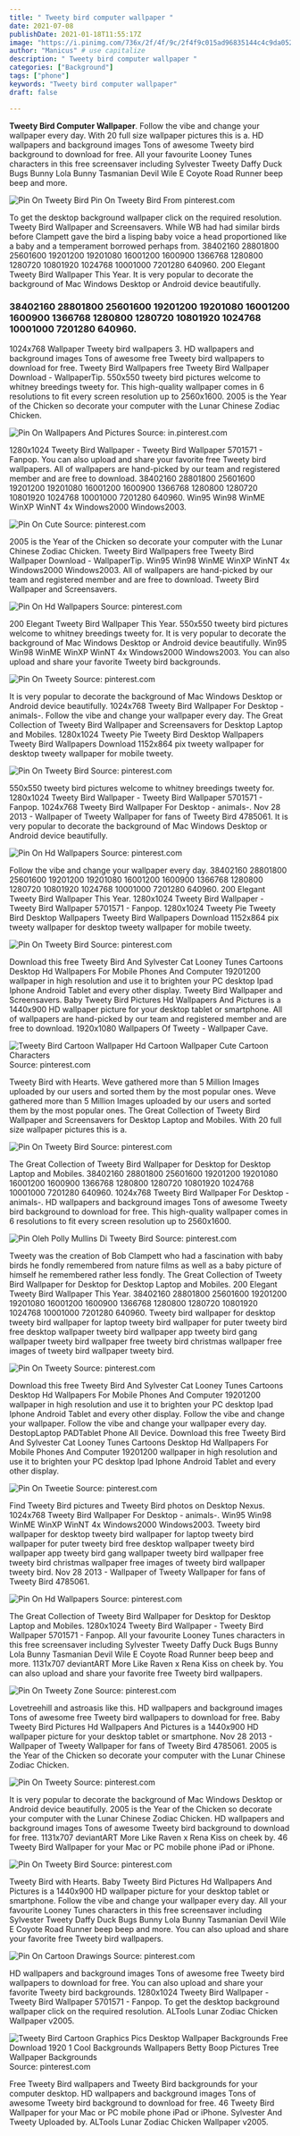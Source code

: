 ```yaml
---
title: " Tweety bird computer wallpaper "
date: 2021-07-08
publishDate: 2021-01-18T11:55:17Z
image: "https://i.pinimg.com/736x/2f/4f/9c/2f4f9c015ad96835144c4c9da0523346.jpg"
author: "Manicus" # use capitalize
description: " Tweety bird computer wallpaper "
categories: ["Background"]
tags: ["phone"]
keywords: "Tweety bird computer wallpaper"
draft: false

---
```



**Tweety Bird Computer Wallpaper**. Follow the vibe and change your wallpaper every day. With 20 full size wallpaper pictures this is a. HD wallpapers and background images Tons of awesome Tweety bird background to download for free. All your favourite Looney Tunes characters in this free screensaver including Sylvester Tweety Daffy Duck Bugs Bunny Lola Bunny Tasmanian Devil Wile E Coyote Road Runner beep beep and more.

![Pin On Tweety Bird](https://i.pinimg.com/originals/f0/0e/ac/f00eac693b1ca81a5f357df63d170081.jpg "Pin On Tweety Bird")
Pin On Tweety Bird From pinterest.com


To get the desktop background wallpaper click on the required resolution. Tweety Bird Wallpaper and Screensavers. While WB had had similar birds before Clampett gave the bird a lisping baby voice a head proportioned like a baby and a temperament borrowed perhaps from. 38402160 28801800 25601600 19201200 19201080 16001200 1600900 1366768 1280800 1280720 10801920 1024768 10001000 7201280 640960. 200 Elegant Tweety Bird Wallpaper This Year. It is very popular to decorate the background of Mac Windows Desktop or Android device beautifully.

### 38402160 28801800 25601600 19201200 19201080 16001200 1600900 1366768 1280800 1280720 10801920 1024768 10001000 7201280 640960.

1024x768 Wallpaper Tweety bird wallpapers 3. HD wallpapers and background images Tons of awesome free Tweety bird wallpapers to download for free. Tweety Bird Wallpapers free Tweety Bird Wallpaper Download - WallpaperTip. 550x550 tweety bird pictures welcome to whitney breedings tweety for. This high-quality wallpaper comes in 6 resolutions to fit every screen resolution up to 2560x1600. 2005 is the Year of the Chicken so decorate your computer with the Lunar Chinese Zodiac Chicken.


![Pin On Wallpapers And Pictures](https://i.pinimg.com/originals/c3/17/be/c317be4a665768c281ec350b1ce0d19c.jpg "Pin On Wallpapers And Pictures")
Source: in.pinterest.com

1280x1024 Tweety Bird Wallpaper - Tweety Bird Wallpaper 5701571 - Fanpop. You can also upload and share your favorite free Tweety bird wallpapers. All of wallpapers are hand-picked by our team and registered member and are free to download. 38402160 28801800 25601600 19201200 19201080 16001200 1600900 1366768 1280800 1280720 10801920 1024768 10001000 7201280 640960. Win95 Win98 WinME WinXP WinNT 4x Windows2000 Windows2003.

![Pin On Cute](https://i.pinimg.com/originals/2b/1c/d8/2b1cd8d08ad0d1fc1ee04f5691ee0ccc.jpg "Pin On Cute")
Source: pinterest.com

2005 is the Year of the Chicken so decorate your computer with the Lunar Chinese Zodiac Chicken. Tweety Bird Wallpapers free Tweety Bird Wallpaper Download - WallpaperTip. Win95 Win98 WinME WinXP WinNT 4x Windows2000 Windows2003. All of wallpapers are hand-picked by our team and registered member and are free to download. Tweety Bird Wallpaper and Screensavers.

![Pin On Hd Wallpapers](https://i.pinimg.com/originals/81/3e/d3/813ed3ace12ffb64304ad52cf9123956.jpg "Pin On Hd Wallpapers")
Source: pinterest.com

200 Elegant Tweety Bird Wallpaper This Year. 550x550 tweety bird pictures welcome to whitney breedings tweety for. It is very popular to decorate the background of Mac Windows Desktop or Android device beautifully. Win95 Win98 WinME WinXP WinNT 4x Windows2000 Windows2003. You can also upload and share your favorite Tweety bird backgrounds.

![Pin On Tweety](https://i.pinimg.com/originals/b9/74/7a/b9747a635298905172e3aa9612ce5dcd.jpg "Pin On Tweety")
Source: pinterest.com

It is very popular to decorate the background of Mac Windows Desktop or Android device beautifully. 1024x768 Tweety Bird Wallpaper For Desktop - animals-. Follow the vibe and change your wallpaper every day. The Great Collection of Tweety Bird Wallpaper and Screensavers for Desktop Laptop and Mobiles. 1280x1024 Tweety Pie Tweety Bird Desktop Wallpapers Tweety Bird Wallpapers Download 1152x864 pix tweety wallpaper for desktop tweety wallpaper for mobile tweety.

![Pin On Tweety Bird](https://i.pinimg.com/originals/48/13/61/481361538d068146df6043504e893338.jpg "Pin On Tweety Bird")
Source: pinterest.com

550x550 tweety bird pictures welcome to whitney breedings tweety for. 1280x1024 Tweety Bird Wallpaper - Tweety Bird Wallpaper 5701571 - Fanpop. 1024x768 Tweety Bird Wallpaper For Desktop - animals-. Nov 28 2013 - Wallpaper of Tweety Wallpaper for fans of Tweety Bird 4785061. It is very popular to decorate the background of Mac Windows Desktop or Android device beautifully.

![Pin On Hd Wallpapers](https://i.pinimg.com/originals/77/9f/d8/779fd833dd60a6ad1ac561d776341730.jpg "Pin On Hd Wallpapers")
Source: pinterest.com

Follow the vibe and change your wallpaper every day. 38402160 28801800 25601600 19201200 19201080 16001200 1600900 1366768 1280800 1280720 10801920 1024768 10001000 7201280 640960. 200 Elegant Tweety Bird Wallpaper This Year. 1280x1024 Tweety Bird Wallpaper - Tweety Bird Wallpaper 5701571 - Fanpop. 1280x1024 Tweety Pie Tweety Bird Desktop Wallpapers Tweety Bird Wallpapers Download 1152x864 pix tweety wallpaper for desktop tweety wallpaper for mobile tweety.

![Pin On Tweety Bird](https://i.pinimg.com/originals/b4/d9/94/b4d99409ef273254079732fb14a44ff1.jpg "Pin On Tweety Bird")
Source: pinterest.com

Download this free Tweety Bird And Sylvester Cat Looney Tunes Cartoons Desktop Hd Wallpapers For Mobile Phones And Computer 19201200 wallpaper in high resolution and use it to brighten your PC desktop Ipad Iphone Android Tablet and every other display. Tweety Bird Wallpaper and Screensavers. Baby Tweety Bird Pictures Hd Wallpapers And Pictures is a 1440x900 HD wallpaper picture for your desktop tablet or smartphone. All of wallpapers are hand-picked by our team and registered member and are free to download. 1920x1080 Wallpapers Of Tweety - Wallpaper Cave.

![Tweety Bird Cartoon Wallpaper Hd Cartoon Wallpaper Cute Cartoon Characters](https://i.pinimg.com/564x/3d/01/9a/3d019ad7a7c92fbb19596c1e0d951da8.jpg "Tweety Bird Cartoon Wallpaper Hd Cartoon Wallpaper Cute Cartoon Characters")
Source: pinterest.com

Tweety Bird with Hearts. Weve gathered more than 5 Million Images uploaded by our users and sorted them by the most popular ones. Weve gathered more than 5 Million Images uploaded by our users and sorted them by the most popular ones. The Great Collection of Tweety Bird Wallpaper and Screensavers for Desktop Laptop and Mobiles. With 20 full size wallpaper pictures this is a.

![Pin On Tweety Bird](https://i.pinimg.com/originals/f0/0e/ac/f00eac693b1ca81a5f357df63d170081.jpg "Pin On Tweety Bird")
Source: pinterest.com

The Great Collection of Tweety Bird Wallpaper for Desktop for Desktop Laptop and Mobiles. 38402160 28801800 25601600 19201200 19201080 16001200 1600900 1366768 1280800 1280720 10801920 1024768 10001000 7201280 640960. 1024x768 Tweety Bird Wallpaper For Desktop - animals-. HD wallpapers and background images Tons of awesome Tweety bird background to download for free. This high-quality wallpaper comes in 6 resolutions to fit every screen resolution up to 2560x1600.

![Pin Oleh Polly Mullins Di Tweety Bird](https://i.pinimg.com/originals/5a/2d/9b/5a2d9b8b96b544851ab98a3432b6acec.jpg "Pin Oleh Polly Mullins Di Tweety Bird")
Source: pinterest.com

Tweety was the creation of Bob Clampett who had a fascination with baby birds he fondly remembered from nature films as well as a baby picture of himself he remembered rather less fondly. The Great Collection of Tweety Bird Wallpaper for Desktop for Desktop Laptop and Mobiles. 200 Elegant Tweety Bird Wallpaper This Year. 38402160 28801800 25601600 19201200 19201080 16001200 1600900 1366768 1280800 1280720 10801920 1024768 10001000 7201280 640960. Tweety bird wallpaper for desktop tweety bird wallpaper for laptop tweety bird wallpaper for puter tweety bird free desktop wallpaper tweety bird wallpaper app tweety bird gang wallpaper tweety bird wallpaper free tweety bird christmas wallpaper free images of tweety bird wallpaper tweety bird.

![Pin On Tweety](https://i.pinimg.com/originals/31/ed/a0/31eda0ed0d65482c90c9cdd295e2e69b.jpg "Pin On Tweety")
Source: pinterest.com

Download this free Tweety Bird And Sylvester Cat Looney Tunes Cartoons Desktop Hd Wallpapers For Mobile Phones And Computer 19201200 wallpaper in high resolution and use it to brighten your PC desktop Ipad Iphone Android Tablet and every other display. Follow the vibe and change your wallpaper. Follow the vibe and change your wallpaper every day. DestopLaptop PADTablet Phone All Device. Download this free Tweety Bird And Sylvester Cat Looney Tunes Cartoons Desktop Hd Wallpapers For Mobile Phones And Computer 19201200 wallpaper in high resolution and use it to brighten your PC desktop Ipad Iphone Android Tablet and every other display.

![Pin On Tweetie](https://i.pinimg.com/originals/c0/03/1a/c0031a9e7a609bf00fa9673b346e195b.jpg "Pin On Tweetie")
Source: pinterest.com

Find Tweety Bird pictures and Tweety Bird photos on Desktop Nexus. 1024x768 Tweety Bird Wallpaper For Desktop - animals-. Win95 Win98 WinME WinXP WinNT 4x Windows2000 Windows2003. Tweety bird wallpaper for desktop tweety bird wallpaper for laptop tweety bird wallpaper for puter tweety bird free desktop wallpaper tweety bird wallpaper app tweety bird gang wallpaper tweety bird wallpaper free tweety bird christmas wallpaper free images of tweety bird wallpaper tweety bird. Nov 28 2013 - Wallpaper of Tweety Wallpaper for fans of Tweety Bird 4785061.

![Pin On Hd Wallpapers](https://i.pinimg.com/originals/da/a0/6f/daa06fa97e78fd8700519c6dd43e74db.jpg "Pin On Hd Wallpapers")
Source: pinterest.com

The Great Collection of Tweety Bird Wallpaper for Desktop for Desktop Laptop and Mobiles. 1280x1024 Tweety Bird Wallpaper - Tweety Bird Wallpaper 5701571 - Fanpop. All your favourite Looney Tunes characters in this free screensaver including Sylvester Tweety Daffy Duck Bugs Bunny Lola Bunny Tasmanian Devil Wile E Coyote Road Runner beep beep and more. 1131x707 deviantART More Like Raven x Rena Kiss on cheek by. You can also upload and share your favorite free Tweety bird wallpapers.

![Pin On Tweety Zone](https://i.pinimg.com/originals/1d/0b/06/1d0b06f7cb09143a161a20921633ba29.jpg "Pin On Tweety Zone")
Source: pinterest.com

Lovetreehill and astroasis like this. HD wallpapers and background images Tons of awesome free Tweety bird wallpapers to download for free. Baby Tweety Bird Pictures Hd Wallpapers And Pictures is a 1440x900 HD wallpaper picture for your desktop tablet or smartphone. Nov 28 2013 - Wallpaper of Tweety Wallpaper for fans of Tweety Bird 4785061. 2005 is the Year of the Chicken so decorate your computer with the Lunar Chinese Zodiac Chicken.

![Pin On Tweety](https://i.pinimg.com/originals/ee/06/00/ee0600eefa73fa535b587c841d4e27d2.jpg "Pin On Tweety")
Source: pinterest.com

It is very popular to decorate the background of Mac Windows Desktop or Android device beautifully. 2005 is the Year of the Chicken so decorate your computer with the Lunar Chinese Zodiac Chicken. HD wallpapers and background images Tons of awesome Tweety bird background to download for free. 1131x707 deviantART More Like Raven x Rena Kiss on cheek by. 46 Tweety Bird Wallpaper for your Mac or PC mobile phone iPad or iPhone.

![Pin On Tweety Bird](https://i.pinimg.com/564x/46/b7/8f/46b78f192eb0512041b75c3763b7be76.jpg "Pin On Tweety Bird")
Source: pinterest.com

Tweety Bird with Hearts. Baby Tweety Bird Pictures Hd Wallpapers And Pictures is a 1440x900 HD wallpaper picture for your desktop tablet or smartphone. Follow the vibe and change your wallpaper every day. All your favourite Looney Tunes characters in this free screensaver including Sylvester Tweety Daffy Duck Bugs Bunny Lola Bunny Tasmanian Devil Wile E Coyote Road Runner beep beep and more. You can also upload and share your favorite free Tweety bird wallpapers.

![Pin On Cartoon Drawings](https://i.pinimg.com/originals/b9/81/0d/b9810d2e9cebf76613f8c8d83953e076.jpg "Pin On Cartoon Drawings")
Source: pinterest.com

HD wallpapers and background images Tons of awesome free Tweety bird wallpapers to download for free. You can also upload and share your favorite Tweety bird backgrounds. 1280x1024 Tweety Bird Wallpaper - Tweety Bird Wallpaper 5701571 - Fanpop. To get the desktop background wallpaper click on the required resolution. ALTools Lunar Zodiac Chicken Wallpaper v2005.

![Tweety Bird Cartoon Graphics Pics Desktop Wallpaper Backgrounds Free Download 1920 1 Cool Backgrounds Wallpapers Betty Boop Pictures Tree Wallpaper Backgrounds](https://i.pinimg.com/736x/2f/4f/9c/2f4f9c015ad96835144c4c9da0523346.jpg "Tweety Bird Cartoon Graphics Pics Desktop Wallpaper Backgrounds Free Download 1920 1 Cool Backgrounds Wallpapers Betty Boop Pictures Tree Wallpaper Backgrounds")
Source: pinterest.com

Free Tweety Bird wallpapers and Tweety Bird backgrounds for your computer desktop. HD wallpapers and background images Tons of awesome Tweety bird background to download for free. 46 Tweety Bird Wallpaper for your Mac or PC mobile phone iPad or iPhone. Sylvester And Tweety Uploaded by. ALTools Lunar Zodiac Chicken Wallpaper v2005.

